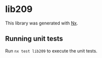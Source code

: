 # lib209

This library was generated with [Nx](https://nx.dev).

## Running unit tests

Run `nx test lib209` to execute the unit tests.
